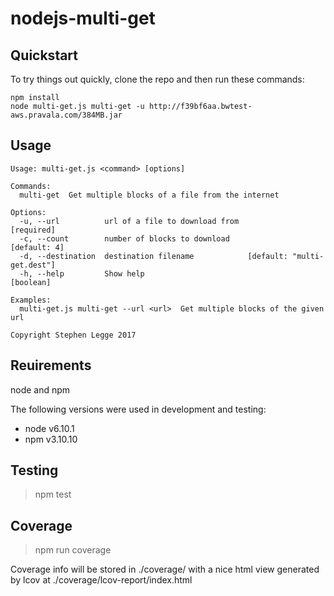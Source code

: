 # nodejs-multi-get


## Quickstart

To try things out quickly, clone the repo and then run these commands:

```
npm install
node multi-get.js multi-get -u http://f39bf6aa.bwtest-aws.pravala.com/384MB.jar
```

## Usage

```
Usage: multi-get.js <command> [options]

Commands:
  multi-get  Get multiple blocks of a file from the internet

Options:
  -u, --url          url of a file to download from                   [required]
  -c, --count        number of blocks to download                   [default: 4]
  -d, --destination  destination filename            [default: "multi-get.dest"]
  -h, --help         Show help                                         [boolean]

Examples:
  multi-get.js multi-get --url <url>  Get multiple blocks of the given url

Copyright Stephen Legge 2017
```

## Reuirements

node and npm

The following versions were used in development and testing:

* node v6.10.1
* npm v3.10.10

## Testing

> npm test

## Coverage

> npm run coverage

Coverage info will be stored in ./coverage/ with a nice html view generated by
lcov at ./coverage/lcov-report/index.html
